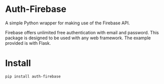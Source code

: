 # Auth-Firebase

A simple Python wrapper for making use of the Firebase API.

Firebase offers unlimited free authentication with email and password. This package is designed to be used with any web framework. The example provided is with Flask.

# Install

    pip install auth-firebase
